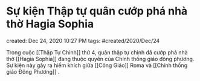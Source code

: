 # Sự kiện Thập tự quân cướp phá nhà thờ Hagia Sophia

created: Dec 24, 2020 10:27 PM
tags: #created/2020/Dec/24

Trong cuộc [[Thập Tự Chinh]] thứ 4, quân thập tự chinh đã cướp phá nhà thờ [[Hagia Sophia]] đang thuộc quyền của Chính thống giáo đông phương. Sự kiện này gây ra hiềm khích giữa [[Công Giáo]] Roma và [[Chính thống giáo Đông Phương]] .